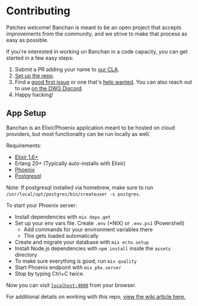 # Contributing

Patches welcome! Banchan is meant to be an open project that accepts
improvements from the community, and we strive to make that process as easy as
possible.

If you're interested in working on Banchan in a code capacity, you can get
started in a few easy steps:

1. Submit a PR adding your name to [our CLA](https://github.com/digitalworkersguild/banchan/blob/main/CLA.md#signatures).
2. [Set up the repo](#setup).
3. Find a [good first issue](https://github.com/digitalworkersguild/banchan/issues?q=is%3Aissue+is%3Aopen+label%3A%22good+first+issue%22) or one that's [help wanted](https://github.com/digitalworkersguild/banchan/issues?q=is%3Aissue+is%3Aopen+label%3A%22help+wanted%22). You can also reach out to use [on the DWG Discord](https://discord.gg/sU2wSxbT8b).
4. Happy hacking!

## App Setup

Banchan is an Elixir/Phoenix application meant to be hosted on cloud
providers, but most functionality can be run locally as well.

Requirements:
- [Elixir 1.6+](https://elixir-lang.org/install.html)
- Erlang 20+ (Typically auto-installs with Elixir)
- [Phoenix](https://hexdocs.pm/phoenix/installation.html)
- [Postgresql](https://wiki.postgresql.org/wiki/Detailed_installation_guides)

Note: If postgresql installed via homebrew, make sure to run `/usr/local/opt/postgres/bin/createuser -s postgres`.

To start your Phoenix server:

- Install dependencies with `mix deps.get`
- Set up your env vars file. Create `.env` (*NIX) or `.env.ps1` (Powershell)
  - Add commands for your environment variables there
  - This gets loaded automatically
- Create and migrate your database with `mix ecto.setup`
- Install Node.js dependencies with `npm install` inside the `assets` directory
- To make sure everything is good, run `mix quality`
- Start Phoenix endpoint with `mix phx.server`
- Stop by typing Ctrl+C twice.

Now you can visit [`localhost:4000`](http://localhost:4000) from your browser.

For additional details on working with this repo, [view the wiki article here.](https://github.com/digitalworkersguild/banchan/wiki/Getting-Started#useful-commands-reference)
